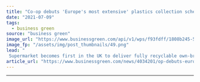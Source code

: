 ```yaml
---
title: "Co-op debuts 'Europe's most extensive' plastics collection scheme"
date: "2021-07-09"
tags: 
  - business green
source: "business green"
image_url: "https://www.businessgreen.com/api/v1/wps/f93fdff/1808b245-53f1-447a-850b-cb5efcd1c7ea/2/Recycling-Unit-2a-002-co-op-185x114.png"
image_fp: "/assets/img/post_thumbnails/49.png"
lead: "
 Supermarket becomes first in the UK to deliver fully recyclable own-brand packaging ..."
article_url: "https://www.businessgreen.com/news/4034201/op-debuts-europe-most-extensive-plastics-collection-scheme"
---
```


---

